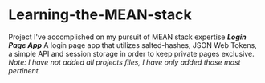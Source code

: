 # Learning-the-MEAN-stack
Project I've accomplished on my pursuit of MEAN stack expertise
***Login Page App***
A login page app that utilizes salted-hashes, JSON Web Tokens, a simple API and session storage in order to keep private pages exclusive. *Note: I have not added all projects files, I have only added those most pertinent.* 
